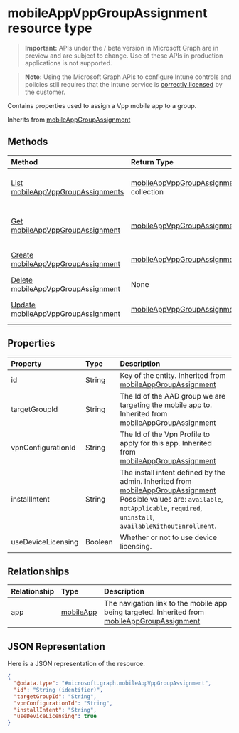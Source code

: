 ﻿# mobileAppVppGroupAssignment resource type

> **Important:** APIs under the / beta version in Microsoft Graph are in preview and are subject to change. Use of these APIs in production applications is not supported.

> **Note:** Using the Microsoft Graph APIs to configure Intune controls and policies still requires that the Intune service is [correctly licensed](https://go.microsoft.com/fwlink/?linkid=839381) by the customer.

Contains properties used to assign a Vpp mobile app to a group.

Inherits from [mobileAppGroupAssignment](../resources/intune_apps_mobileappgroupassignment.md)

## Methods
|Method|Return Type|Description|
|:---|:---|:---|
|[List mobileAppVppGroupAssignments](../api/intune_apps_mobileappvppgroupassignment_list.md)|[mobileAppVppGroupAssignment](../resources/intune_apps_mobileappvppgroupassignment.md) collection|List properties and relationships of the [mobileAppVppGroupAssignment](../resources/intune_apps_mobileappvppgroupassignment.md) objects.|
|[Get mobileAppVppGroupAssignment](../api/intune_apps_mobileappvppgroupassignment_get.md)|[mobileAppVppGroupAssignment](../resources/intune_apps_mobileappvppgroupassignment.md)|Read properties and relationships of the [mobileAppVppGroupAssignment](../resources/intune_apps_mobileappvppgroupassignment.md) object.|
|[Create mobileAppVppGroupAssignment](../api/intune_apps_mobileappvppgroupassignment_create.md)|[mobileAppVppGroupAssignment](../resources/intune_apps_mobileappvppgroupassignment.md)|Create a new [mobileAppVppGroupAssignment](../resources/intune_apps_mobileappvppgroupassignment.md) object.|
|[Delete mobileAppVppGroupAssignment](../api/intune_apps_mobileappvppgroupassignment_delete.md)|None|Deletes a [mobileAppVppGroupAssignment](../resources/intune_apps_mobileappvppgroupassignment.md).|
|[Update mobileAppVppGroupAssignment](../api/intune_apps_mobileappvppgroupassignment_update.md)|[mobileAppVppGroupAssignment](../resources/intune_apps_mobileappvppgroupassignment.md)|Update the properties of a [mobileAppVppGroupAssignment](../resources/intune_apps_mobileappvppgroupassignment.md) object.|

## Properties
|Property|Type|Description|
|:---|:---|:---|
|id|String|Key of the entity. Inherited from [mobileAppGroupAssignment](../resources/intune_apps_mobileappgroupassignment.md)|
|targetGroupId|String|The Id of the AAD group we are targeting the mobile app to. Inherited from [mobileAppGroupAssignment](../resources/intune_apps_mobileappgroupassignment.md)|
|vpnConfigurationId|String|The Id of the Vpn Profile to apply for this app. Inherited from [mobileAppGroupAssignment](../resources/intune_apps_mobileappgroupassignment.md)|
|installIntent|String|The install intent defined by the admin. Inherited from [mobileAppGroupAssignment](../resources/intune_apps_mobileappgroupassignment.md) Possible values are: `available`, `notApplicable`, `required`, `uninstall`, `availableWithoutEnrollment`.|
|useDeviceLicensing|Boolean|Whether or not to use device licensing.|

## Relationships
|Relationship|Type|Description|
|:---|:---|:---|
|app|[mobileApp](../resources/intune_apps_mobileapp.md)|The navigation link to the mobile app being targeted. Inherited from [mobileAppGroupAssignment](../resources/intune_apps_mobileappgroupassignment.md)|

## JSON Representation
Here is a JSON representation of the resource.
<!-- {
  "blockType": "resource",
  "keyProperty": "id",
  "@odata.type": "microsoft.graph.mobileAppVppGroupAssignment"
}
-->
``` json
{
  "@odata.type": "#microsoft.graph.mobileAppVppGroupAssignment",
  "id": "String (identifier)",
  "targetGroupId": "String",
  "vpnConfigurationId": "String",
  "installIntent": "String",
  "useDeviceLicensing": true
}
```



